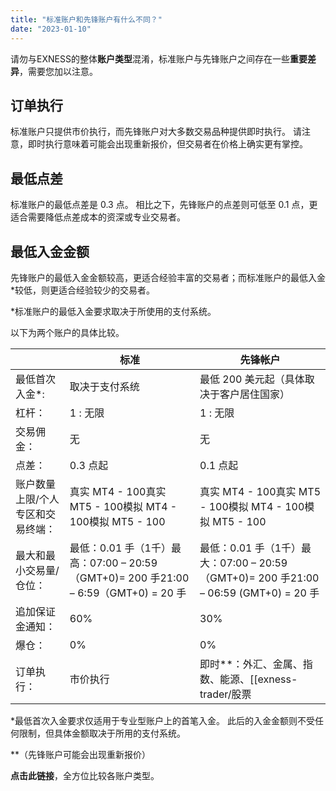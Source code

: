 ```yaml
---
title: "标准账户和先锋账户有什么不同？"
date: "2023-01-10"
---
```


请勿与EXNESS的整体**账户类型**混淆，标准账户与先锋账户之间存在一些**重要差异**，需要您加以注意。

## **订单执行**

标准账户只提供市价执行，而先锋账户对大多数交易品种提供即时执行。 请注意，即时执行意味着可能会出现重新报价，但交易者在价格上确实更有掌控。

## **最低点差**

标准账户的最低点差是 0.3 点。 相比之下，先锋账户的点差则可低至 0.1 点，更适合需要降低点差成本的资深或专业交易者。

## **最低入金金额**

先锋账户的最低入金金额较高，更适合经验丰富的交易者；而标准账户的最低入金*较低，则更适合经验较少的交易者。

*标准账户的最低入金要求取决于所使用的支付系统。

以下为两个账户的具体比较。

| &nbsp;| 标准 | 先锋帐户 |
|------|------|--------|
| 最低首次入金*: | 取决于支付系统 | 最低 200 美元起（具体取决于客户居住国家） |
| 杠杆： | 1 : 无限| 1 : 无限 |
| 交易佣金： | 无| 无|
| 点差： | 0.3 点起| 0.1 点起 |
| 账户数量上限/个人专区和交易终端： | 真实 MT4 - 100真实 MT5 - 100模拟 MT4 - 100模拟 MT5 - 100 | 真实 MT4 - 100真实 MT5 - 100模拟 MT4 - 100模拟 MT5 - 100|
| 最大和最小交易量/仓位： | 最低：0.01 手（1千）最高：07:00 – 20:59（GMT+0)= 200 手21:00 – 6:59（GMT+0) = 20 手 | 最低：0.01 手（1千）最大：07:00 – 20:59（GMT+0)= 200 手21:00 – 06:59 (GMT+0) = 20 手 |
| 追加保证金通知： | 60%| 30%|
| 爆仓： | 0% | 0% |
| 订单执行： | 市价执行 | 即时**：外汇、金属、指数、能源、[[exness-trader/股票|股票]]市价：加密数字货币 |


*最低首次入金要求仅适用于专业型账户上的首笔入金。 此后的入金金额则不受任何限制，但具体金额取决于所用的支付系统。

**（先锋账户可能会出现重新报价）

**点击此链接**，全方位比较各账户类型。
